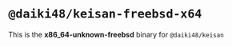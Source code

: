 # `@daiki48/keisan-freebsd-x64`

This is the **x86_64-unknown-freebsd** binary for `@daiki48/keisan`
